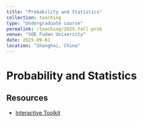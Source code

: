 ```yaml
---
title: "Probability and Statistics"
collection: teaching
type: "Undergraduate course"
permalink: /teaching/2025-fall-prob
venue: "SOE Fudan University"
date: 2025-09-01
location: "Shanghai, China"
---
```


Probability and Statistics
====

Resources
-----
* [Interactive Toolkit](/files/2025-fall-prob/toolkit/index.html)



